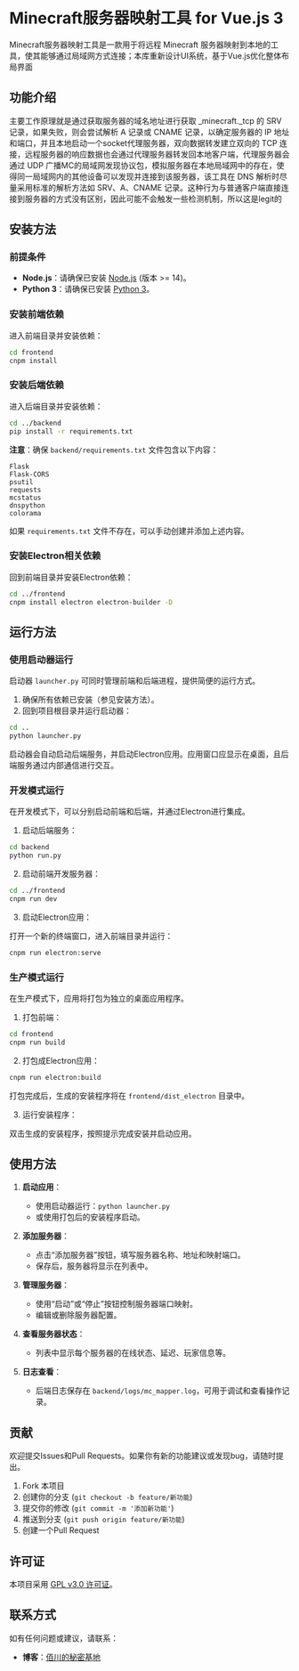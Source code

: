 # Minecraft服务器映射工具 for Vue.js 3

Minecraft服务器映射工具是一款用于将远程 Minecraft 服务器映射到本地的工具，使其能够通过局域网方式连接；本库重新设计UI系统，基于Vue.js优化整体布局界面

## 功能介绍

主要工作原理就是通过获取服务器的域名地址进行获取 _minecraft._tcp 的 SRV 记录，如果失败，则会尝试解析 A 记录或 CNAME 记录，以确定服务器的 IP 地址和端口，并且本地启动一个socket代理服务器，双向数据转发建立双向的 TCP 连接，远程服务器的响应数据也会通过代理服务器转发回本地客户端，代理服务器会通过 UDP 广播MC的局域网发现协议包，模拟服务器在本地局域网中的存在，使得同一局域网内的其他设备可以发现并连接到该服务器，该工具在 DNS 解析时尽量采用标准的解析方法如 SRV、A、CNAME 记录。这种行为与普通客户端直接连接到服务器的方式没有区别，因此可能不会触发一些检测机制，所以这是legit的

## 安装方法

### 前提条件

- **Node.js**：请确保已安装 [Node.js](https://nodejs.org/) (版本 >= 14)。
- **Python 3**：请确保已安装 [Python 3](https://www.python.org/downloads/)。

### 安装前端依赖

进入前端目录并安装依赖：

```bash
cd frontend
cnpm install
```

### 安装后端依赖

进入后端目录并安装依赖：

```bash
cd ../backend
pip install -r requirements.txt
```

**注意**：确保 `backend/requirements.txt` 文件包含以下内容：

```plaintext
Flask
Flask-CORS
psutil
requests
mcstatus
dnspython
colorama
```

如果 `requirements.txt` 文件不存在，可以手动创建并添加上述内容。

### 安装Electron相关依赖

回到前端目录并安装Electron依赖：

```bash
cd ../frontend
cnpm install electron electron-builder -D
```

## 运行方法

### 使用启动器运行

启动器 `launcher.py` 可同时管理前端和后端进程，提供简便的运行方式。

1. 确保所有依赖已安装（参见安装方法）。
2. 回到项目根目录并运行启动器：

```bash
cd ..
python launcher.py
```

启动器会自动启动后端服务，并启动Electron应用。应用窗口应显示在桌面，且后端服务通过内部通信进行交互。

### 开发模式运行

在开发模式下，可以分别启动前端和后端，并通过Electron进行集成。

1. 启动后端服务：

```bash
cd backend
python run.py
```

2. 启动前端开发服务器：

```bash
cd ../frontend
cnpm run dev
```

3. 启动Electron应用：

打开一个新的终端窗口，进入前端目录并运行：

```bash
cnpm run electron:serve
```

### 生产模式运行

在生产模式下，应用将打包为独立的桌面应用程序。

1. 打包前端：

```bash
cd frontend
cnpm run build
```

2. 打包成Electron应用：

```bash
cnpm run electron:build
```

打包完成后，生成的安装程序将在 `frontend/dist_electron` 目录中。

3. 运行安装程序：

双击生成的安装程序，按照提示完成安装并启动应用。

## 使用方法

1. **启动应用**：
   - 使用启动器运行：`python launcher.py`
   - 或使用打包后的安装程序启动。

2. **添加服务器**：
   - 点击“添加服务器”按钮，填写服务器名称、地址和映射端口。
   - 保存后，服务器将显示在列表中。

3. **管理服务器**：
   - 使用“启动”或“停止”按钮控制服务器端口映射。
   - 编辑或删除服务器配置。

4. **查看服务器状态**：
   - 列表中显示每个服务器的在线状态、延迟、玩家信息等。

5. **日志查看**：
   - 后端日志保存在 `backend/logs/mc_mapper.log`，可用于调试和查看操作记录。

## 贡献

欢迎提交Issues和Pull Requests。如果你有新的功能建议或发现bug，请随时提出。

1. Fork 本项目
2. 创建你的分支 (`git checkout -b feature/新功能`)
3. 提交你的修改 (`git commit -m '添加新功能'`)
4. 推送到分支 (`git push origin feature/新功能`)
5. 创建一个Pull Request

## 许可证

本项目采用 [GPL v3.0 许可证](LICENSE)。

## 联系方式

如有任何问题或建议，请联系：

- **博客**：[佰川的秘密基地](https://me.tianbeigm.cn/)
